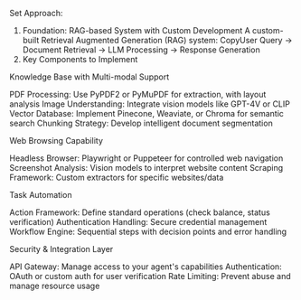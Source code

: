 Set Approach: 
1. Foundation: RAG-based System with Custom Development
A custom-built Retrieval Augmented Generation (RAG) system:
CopyUser Query → Document Retrieval → LLM Processing → Response Generation
2. Key Components to Implement

Knowledge Base with Multi-modal Support

PDF Processing: Use PyPDF2 or PyMuPDF for extraction, with layout analysis
Image Understanding: Integrate vision models like GPT-4V or CLIP
Vector Database: Implement Pinecone, Weaviate, or Chroma for semantic search
Chunking Strategy: Develop intelligent document segmentation


Web Browsing Capability

Headless Browser: Playwright or Puppeteer for controlled web navigation
Screenshot Analysis: Vision models to interpret website content
Scraping Framework: Custom extractors for specific websites/data


Task Automation

Action Framework: Define standard operations (check balance, status verification)
Authentication Handling: Secure credential management
Workflow Engine: Sequential steps with decision points and error handling


Security & Integration Layer

API Gateway: Manage access to your agent's capabilities
Authentication: OAuth or custom auth for user verification
Rate Limiting: Prevent abuse and manage resource usage